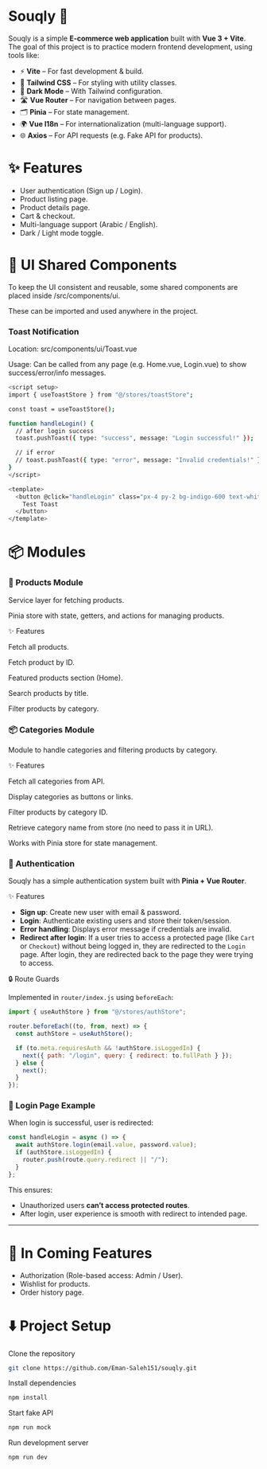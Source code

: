 # Souqly 🛒

Souqly is a simple **E-commerce web application** built with **Vue 3 + Vite**.  
The goal of this project is to practice modern frontend development, using tools like:

- ⚡ **Vite** – For fast development & build.
- 🎨 **Tailwind CSS** – For styling with utility classes.
- 🌙 **Dark Mode** – With Tailwind configuration.
- 🛣️ **Vue Router** – For navigation between pages.
- 🗂️ **Pinia** – For state management.
- 🌍 **Vue I18n** – For internationalization (multi-language support).
- 🌐 **Axios** – For API requests (e.g. Fake API for products).


# ✨ Features 

- User authentication (Sign up / Login).
- Product listing page.
- Product details page.
- Cart & checkout.
- Multi-language support (Arabic / English).
- Dark / Light mode toggle.


# 📂 UI Shared Components

To keep the UI consistent and reusable, some shared components are placed inside /src/components/ui.

These can be imported and used anywhere in the project.

### Toast Notification 
Location: src/components/ui/Toast.vue

Usage: Can be called from any page (e.g. Home.vue, Login.vue) to show success/error/info messages.

```bash
<script setup>
import { useToastStore } from "@/stores/toastStore";

const toast = useToastStore();

function handleLogin() {
  // after login success
  toast.pushToast({ type: "success", message: "Login successful!" });

  // if error
  // toast.pushToast({ type: "error", message: "Invalid credentials!" });
}
</script>

<template>
  <button @click="handleLogin" class="px-4 py-2 bg-indigo-600 text-white rounded">
    Test Toast
  </button>
</template>
```


# 📦 Modules
### 🛒 Products Module
Service layer for fetching products.

Pinia store with state, getters, and actions for managing products.

✨ Features

Fetch all products.

Fetch product by ID.

Featured products section (Home).

Search products by title.

Filter products by category.

### 📦 Categories Module
Module to handle categories and filtering products by category.

✨ Features

Fetch all categories from API.

Display categories as buttons or links.

Filter products by category ID.

Retrieve category name from store (no need to pass it in URL).

Works with Pinia store for state management.

### 🔐 Authentication 

Souqly has a simple authentication system built with **Pinia + Vue Router**.

✨ Features

* **Sign up**: Create new user with email & password.
* **Login**: Authenticate existing users and store their token/session.
* **Error handling**: Displays error message if credentials are invalid.
* **Redirect after login**: If a user tries to access a protected page (like `Cart` or `Checkout`) without being logged in, they are redirected to the `Login` page.
  After login, they are redirected back to the page they were trying to access.

🔒 Route Guards

Implemented in `router/index.js` using `beforeEach`:

```js
import { useAuthStore } from "@/stores/authStore";

router.beforeEach((to, from, next) => {
  const authStore = useAuthStore();

  if (to.meta.requiresAuth && !authStore.isLoggedIn) {
    next({ path: "/login", query: { redirect: to.fullPath } });
  } else {
    next();
  }
});
```

### 🔑 Login Page Example

When login is successful, user is redirected:

```js
const handleLogin = async () => {
  await authStore.login(email.value, password.value);
  if (authStore.isLoggedIn) {
    router.push(route.query.redirect || "/");
  }
};
```

This ensures:

* Unauthorized users **can’t access protected routes**.
* After login, user experience is smooth with redirect to intended page.

---

# 🚀 In Coming Features

- Authorization (Role-based access: Admin / User).
- Wishlist for products.
- Order history page.


# ⬇️ Project Setup

Clone the repository
```bash
git clone https://github.com/Eman-Saleh151/souqly.git
```

Install dependencies
```bash
npm install
```

Start fake API
```bash
npm run mock
```

Run development server
```bash
npm run dev
```
